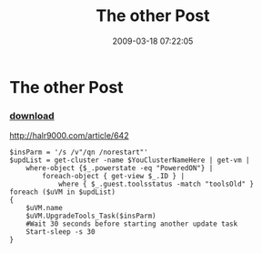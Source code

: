 ﻿---
pid:            964
parent:         0
children:       
poster:         Not My Name
title:          The other Post
date:           2009-03-18 07:22:05
description:    http://halr9000.com/article/642
format:         posh
---

# The other Post

### [download](964.ps1)  

http://halr9000.com/article/642

```posh
$insParm = '/s /v"/qn /norestart"' 
$updList = get-cluster -name $YouClusterNameHere | get-vm |
	where-object {$_.powerstate -eq "PoweredON"} |
		foreach-object { get-view $_.ID } |
			where { $_.guest.toolsstatus -match "toolsOld" } 
foreach ($uVM in $updList) 
{
	$uVM.name 
	$uVM.UpgradeTools_Task($insParm) 
	#Wait 30 seconds before starting another update task 
	Start-sleep -s 30 
}
```
